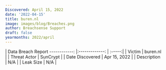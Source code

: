 ```yaml
---
Discovered: April 15, 2022
date: '2022-04-15'
title: buren.nl
image: images/blog/Breaches.png
author: Breachsense Support
draft: false
yearmonths: 2022/april
---
```



| Data Breach Report
------------:   |:-------------:    | :-----:|
| Victim    | buren.nl      | 
| Threat Actor    | SunCrypt      | 
| Date Discovered    | Apr 15, 2022      | 
| Description    | N/A      | 
| Leak Size    | N/A      | 

